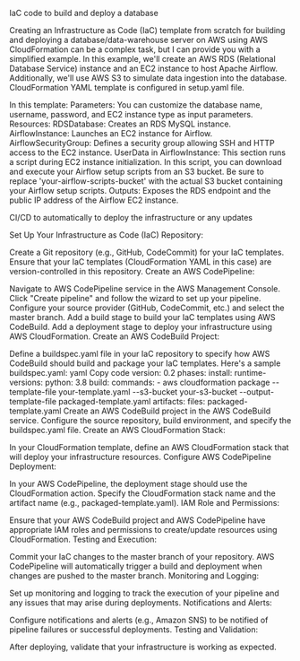 IaC code to build and deploy a database 


Creating an Infrastructure as Code (IaC) template from scratch for building and deploying a database/data-warehouse server on AWS using AWS CloudFormation can be a complex task, but I can provide you with a simplified example. In this example, we'll create an AWS RDS (Relational Database Service) instance and an EC2 instance to host Apache Airflow. Additionally, we'll use AWS S3 to simulate data ingestion into the database. CloudFormation YAML template is configured in setup.yaml file.


In this template:
Parameters: You can customize the database name, username, password, and EC2 instance type as input parameters.
Resources:
RDSDatabase: Creates an RDS MySQL instance.
AirflowInstance: Launches an EC2 instance for Airflow.
AirflowSecurityGroup: Defines a security group allowing SSH and HTTP access to the EC2 instance.
UserData in AirflowInstance: This section runs a script during EC2 instance initialization. In this script, you can download and execute your Airflow setup scripts from an S3 bucket. Be sure to replace 'your-airflow-scripts-bucket' with the actual S3 bucket containing your Airflow setup scripts.
Outputs: Exposes the RDS endpoint and the public IP address of the Airflow EC2 instance.




 CI/CD to automatically to deploy the infrastructure or any updates

 Set Up Your Infrastructure as Code (IaC) Repository:

Create a Git repository (e.g., GitHub, CodeCommit) for your IaC templates.
Ensure that your IaC templates (CloudFormation YAML in this case) are version-controlled in this repository.
Create an AWS CodePipeline:

Navigate to AWS CodePipeline service in the AWS Management Console.
Click "Create pipeline" and follow the wizard to set up your pipeline.
Configure your source provider (GitHub, CodeCommit, etc.) and select the master branch.
Add a build stage to build your IaC templates using AWS CodeBuild.
Add a deployment stage to deploy your infrastructure using AWS CloudFormation.
Create an AWS CodeBuild Project:

Define a buildspec.yaml file in your IaC repository to specify how AWS CodeBuild should build and package your IaC templates. Here's a sample buildspec.yaml:
yaml
Copy code
version: 0.2
phases:
  install:
    runtime-versions:
      python: 3.8
  build:
    commands:
      - aws cloudformation package --template-file your-template.yaml --s3-bucket your-s3-bucket --output-template-file packaged-template.yaml
artifacts:
  files: packaged-template.yaml
Create an AWS CodeBuild project in the AWS CodeBuild service.
Configure the source repository, build environment, and specify the buildspec.yaml file.
Create an AWS CloudFormation Stack:

In your CloudFormation template, define an AWS CloudFormation stack that will deploy your infrastructure resources.
Configure AWS CodePipeline Deployment:

In your AWS CodePipeline, the deployment stage should use the CloudFormation action.
Specify the CloudFormation stack name and the artifact name (e.g., packaged-template.yaml).
IAM Role and Permissions:

Ensure that your AWS CodeBuild project and AWS CodePipeline have appropriate IAM roles and permissions to create/update resources using CloudFormation.
Testing and Execution:

Commit your IaC changes to the master branch of your repository.
AWS CodePipeline will automatically trigger a build and deployment when changes are pushed to the master branch.
Monitoring and Logging:

Set up monitoring and logging to track the execution of your pipeline and any issues that may arise during deployments.
Notifications and Alerts:

Configure notifications and alerts (e.g., Amazon SNS) to be notified of pipeline failures or successful deployments.
Testing and Validation:

After deploying, validate that your infrastructure is working as expected.

